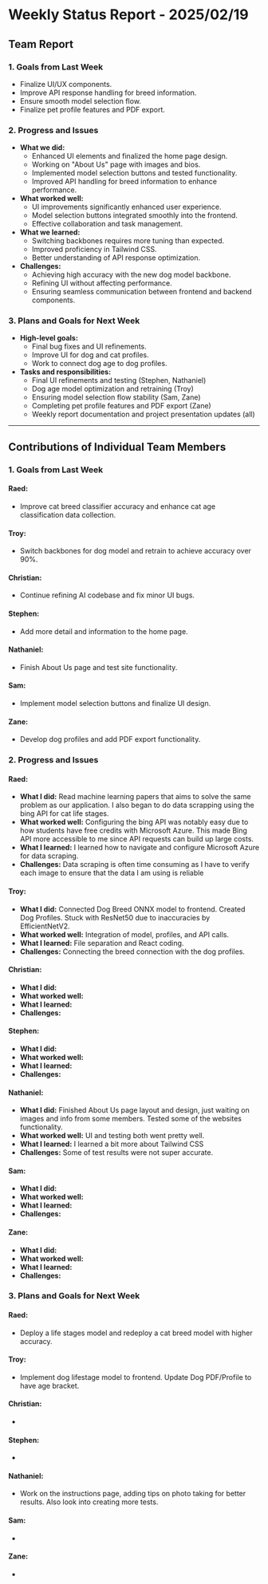 # Weekly Status Report - 2025/02/19

## Team Report

### 1. Goals from Last Week
- Finalize UI/UX components.
- Improve API response handling for breed information.
- Ensure smooth model selection flow.
- Finalize pet profile features and PDF export.

### 2. Progress and Issues
- **What we did:**
  - Enhanced UI elements and finalized the home page design.
  - Working on "About Us" page with images and bios.
  - Implemented model selection buttons and tested functionality.
  - Improved API handling for breed information to enhance performance.
- **What worked well:**
  - UI improvements significantly enhanced user experience.
  - Model selection buttons integrated smoothly into the frontend.
  - Effective collaboration and task management.
- **What we learned:**
  - Switching backbones requires more tuning than expected.
  - Improved proficiency in Tailwind CSS.
  - Better understanding of API response optimization.
- **Challenges:**
  - Achieving high accuracy with the new dog model backbone.
  - Refining UI without affecting performance.
  - Ensuring seamless communication between frontend and backend components.

### 3. Plans and Goals for Next Week
- **High-level goals:**
  - Final bug fixes and UI refinements.
  - Improve UI for dog and cat profiles.
  - Work to connect dog age to dog profiles.
- **Tasks and responsibilities:**
  - Final UI refinements and testing (Stephen, Nathaniel)
  - Dog age model optimization and retraining (Troy)
  - Ensuring model selection flow stability (Sam, Zane)
  - Completing pet profile features and PDF export (Zane)
  - Weekly report documentation and project presentation updates (all)

---

## Contributions of Individual Team Members

### 1. Goals from Last Week

#### Raed:
- Improve cat breed classifier accuracy and enhance cat age classification data collection.

#### Troy:
- Switch backbones for dog model and retrain to achieve accuracy over 90%.

#### Christian:
- Continue refining AI codebase and fix minor UI bugs.

#### Stephen:
- Add more detail and information to the home page.

#### Nathaniel:
- Finish About Us page and test site functionality.

#### Sam:
- Implement model selection buttons and finalize UI design.

#### Zane:
- Develop dog profiles and add PDF export functionality.

### 2. Progress and Issues

#### Raed:
- **What I did:** Read machine learning papers that aims to solve the same problem as our application. I also began to do data scrapping using the bing API for cat life stages. 
- **What worked well:** Configuring the bing API was notably easy due to how students have free credits with Microsoft Azure. This made Bing API more accessible to me since API requests can build up large costs.  
- **What I learned:** I learned how to navigate and configure Microsoft Azure for data scraping.
- **Challenges:** Data scraping is often time consuming as I have to verify each image to ensure that the data I am using is reliable

#### Troy:
- **What I did:** Connected Dog Breed ONNX model to frontend. Created Dog Profiles. Stuck with ResNet50 due to inaccuracies by EfficientNetV2.
- **What worked well:** Integration of model, profiles, and API calls.
- **What I learned:** File separation and React coding. 
- **Challenges:** Connecting the breed connection with the dog profiles. 

#### Christian:
- **What I did:**
- **What worked well:** 
- **What I learned:** 
- **Challenges:** 

#### Stephen:
- **What I did:**
- **What worked well:** 
- **What I learned:** 
- **Challenges:** 

#### Nathaniel:
- **What I did:** Finished About Us page layout and design, just waiting on images and info from some members. Tested some of the websites functionality.
- **What worked well:** UI and testing both went pretty well.
- **What I learned:** I learned a bit more about Tailwind CSS
- **Challenges:** Some of test results were not super accurate. 

#### Sam:
- **What I did:**
- **What worked well:** 
- **What I learned:** 
- **Challenges:** 

#### Zane:
- **What I did:**
- **What worked well:** 
- **What I learned:** 
- **Challenges:** 

### 3. Plans and Goals for Next Week

#### Raed:
- Deploy a life stages model and redeploy a cat breed model with higher accuracy. 

#### Troy:
- Implement dog lifestage model to frontend. Update Dog PDF/Profile to have age bracket. 

#### Christian:
- 

#### Stephen:
- 

#### Nathaniel:
- Work on the instructions page, adding tips on photo taking for better results. Also look into creating more tests.

#### Sam:
- 

#### Zane:
- 
